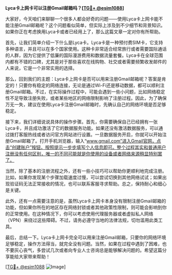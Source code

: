 **Lyca卡上网卡可以注册Gmail邮箱吗？[[TG💪+ @esim1088](https://t.me/s/esim1088)]**

大家好，今天咱们来聊聊一个很多人都会好奇的问题——使用Lyca卡上网卡能不能注册Gmail邮箱呢？这个问题看似简单，但实际上涉及到不少细节和背景知识。如果你正在考虑换用Lyca卡或者已经用上了，那么这篇文章一定对你有所帮助。

首先，让我们简单介绍一下什么是Lyca卡。Lyca卡是一种预付费SIM卡，它支持多种语言，并且可以在多个国家使用。这种卡非常适合经常旅行或者需要国际通话的人群，因为它提供了低廉的国际漫游费用和数据流量套餐。Lyca卡在全球范围内都有不错的口碑，尤其是对于那些喜欢在线购物、社交或者需要频繁收发邮件的人来说，它是一个非常实用的选择。

那么，回到我们的主题：Lyca卡上网卡是否可以用来注册Gmail邮箱呢？答案是肯定的！只要你有稳定的网络连接，无论是通过Wi-Fi还是移动数据，都可以顺利注册Gmail邮箱。不过，在实际操作过程中，可能会遇到一些小问题，比如网络稳定性不足导致注册失败，或者某些地区的网络限制影响了注册过程。因此，为了确保万无一失，建议在使用Lyca卡注册Gmail邮箱时，先确认自己的网络环境是否足够稳定。

接下来，我们详细说说具体的操作步骤。首先，你需要确保自己已经拥有一张Lyca卡，并且成功激活了它的数据服务功能。如果还没有激活数据服务，可以通过拨打客服热线或者访问官方网站进行设置。一旦数据服务开启，你就可以开始注册Gmail邮箱了。打开手机浏览器，输入“www.gmail.com”进入Gmail官网，点击“创建账户”按钮，按照提示一步步填写个人信息即可。整个过程其实和普通用户注册没有任何区别，唯一的不同可能就是你使用的设备或者网络来源稍显特别罢了。

当然，除了基本的注册流程之外，还有一些小技巧可以帮助你更顺利地完成注册。比如，如果你发现某个步骤加载速度过慢，可以尝试切换到其他网络试试；如果出现验证码无法正常接收的情况，也可以联系客服寻求帮助。总之，保持耐心和细心是关键。

此外，还有一点需要注意的是，虽然Lyca卡上网卡本身没有限制注册Gmail邮箱的功能，但如果你所在的地区存在网络封锁或者其他政策性限制，则可能会影响到你的正常使用。在这种情况下，你可以考虑使用代理服务器或者虚拟私人网络（VPN）来绕过这些障碍。不过，请务必遵守当地的法律法规，切勿滥用此类工具。

最后，总结一下。Lyca卡上网卡完全可以用来注册Gmail邮箱，只要你的网络环境足够稳定，操作方法得当，就完全没有问题。当然，如果在过程中遇到了困难，也不要灰心丧气，多尝试几次或者向专业人士咨询总是能够解决问题的。希望这篇分享能给大家带来帮助！

[[TG💪+ @esim1088](https://t.me/s/esim1088) ![Image](https://i.postimg.cc/4NQfJmqS/Snipaste-2025-05-13-00-14-12.png)]